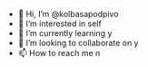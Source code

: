 - 👋 Hi, I’m @kolbasapodpivo
- 👀 I’m interested in self
- 🌱 I’m currently learning y
- 💞️ I’m looking to collaborate on y
- 📫 How to reach me n

<!---
kolbasapodpivo/kolbasapodpivo is a ✨ special ✨ repository because its `README.md` (this file) appears on your GitHub profile.
You can click the Preview link to take a look at your changes.
--->
